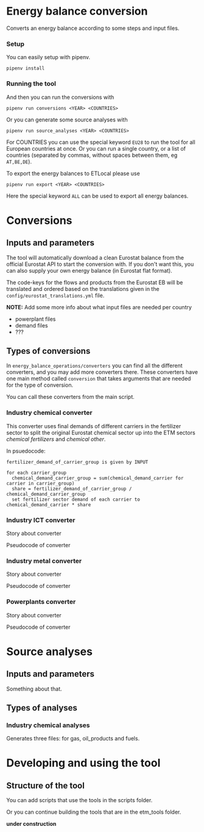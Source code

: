 # Energy balance conversion
Converts an energy balance according to some steps and input files.

### Setup
You can easily setup with pipenv.
```
pipenv install
```

### Running the tool

And then you can run the conversions with
```
pipenv run conversions <YEAR> <COUNTRIES>
```

Or you can generate some source analyses with
```
pipenv run source_analyses <YEAR> <COUNTRIES>
```

For COUNTRIES you can use the special keyword `EU28` to run the tool for all European countries at once. Or you can run a single country, or a list of countries (separated by commas, without spaces between them, eg `AT,BE,DE`).

To export the energy balances to ETLocal please use
```
pipenv run export <YEAR> <COUNTRIES>
```

Here the special keyword `ALL` can be used to export all energy balances.

# Conversions

## Inputs and parameters

The tool will automatically download a clean Eurostat balance from the official
Eurostat API to start the conversion with. If you don't want this, you can also supply
your own energy balance (in Eurostat flat format).

The code-keys for the flows and products from the Eurostat EB will be translated and
ordered based on the translations given in the `config/eurostat_translations.yml` file.

**NOTE:** Add some more info about what input files are needed per country
- powerplant files
- demand files
- ???

## Types of conversions

In `energy_balance_operations/converters` you can find all the different converters,
and you may add more converters there. These converters have one main method called
`conversion` that takes arguments that are needed for the type of conversion.

You can call these converters from the main script.

### Industry chemical converter
This converter uses final demands of different carriers in the fertilizer sector to
split the original Eurostat chemical sector up into the ETM sectors _chemical fertilizers_
and _chemical other_.

In psuedocode:
```
fertilizer_demand_of_carrier_group is given by INPUT

for each carrier_group
  chemical_demand_carrier_group = sum(chemical_demand_carrier for carrier in carrier_group)
  share = fertilizer_demand_of_carrier_group / chemical_demand_carrier_group
  set fertilizer sector demand of each carrier to chemical_demand_carrier * share
```

### Industry ICT converter

Story about converter

Pseudocode of converter

### Industry metal converter

Story about converter

Pseudocode of converter

### Powerplants converter

Story about converter

Pseudocode of converter

# Source analyses

## Inputs and parameters

Something about that.

## Types of analyses

### Industry chemical analyses
Generates three files: for gas, oil_products and fuels.

# Developing and using the tool

## Structure of the tool

You can add scripts that use the tools in the scripts folder.

Or you can continue building the tools that are in the etm_tools folder.

__under construction__
